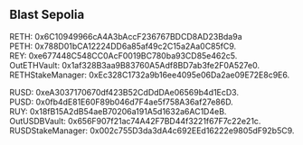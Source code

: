 ## Blast Sepolia

RETH: 0x6C10949966cA4A3bAccF236767BDCD8AD23Bda9a  
PETH: 0x788D01bCA12224DD6a85af49c2C15a2Aa0C85fC9.  
REY: 0xe677448C548CC0AcF0019BC780ba93CD85e462c5.  
OutETHVault: 0x1af328B3aa9B83760A5Adf8BD7ab3fe2F0A527e0.  
RETHStakeManager: 0xEc328C1732a9b16ee4095e06Da2ae09E72E8c9E6.

RUSD: 0xeA3037170670df423B52CdDdDAe06569b4d1EcD3.  
PUSD: 0x0fb4dE81E60F89b046d7F4ae5f758A36af27e86D.  
RUY: 0x18fB15A2dB54aeB70206a191A5d1632a6AC1D4eB.  
OutUSDBVault: 0x656F907f21ac74A42F7BD44f3221f67F7c22e21c.  
RUSDStakeManager: 0x002c755D3da3dA4c692EEd16222e9805dF92b5C9.
